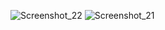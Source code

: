 ![Screenshot_22](https://github.com/user-attachments/assets/94a31e3a-1fe7-406b-b023-0f55a4636084)
![Screenshot_21](https://github.com/user-attachments/assets/5467b4d1-5348-43ce-b408-e700b6227c9a)

